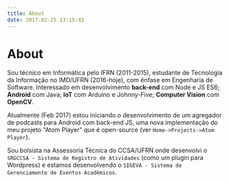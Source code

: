 ```yaml
---
title: About
date: 2017-02-25 13:15:42
---
```


# About

Sou técnico em Informática pelo IFRN (2011-2015), estudante de Tecnologia da Informação no IMD/UFRN (2016-hoje), com ênfase em Engenharia de Software. Interessado em desenvolvimento **back-end** com Node e JS ES6; **Android** com Java; **IoT** com Arduino e Johnny-Five; **Computer Vision** com **OpenCV**.

Atualmente (Feb 2017) estou iniciando o desenvolvimento de um agregador de podcasts para Android com back-end JS, uma nova implementação do meu projeto "Atom Player" que é open-source (ver `Home->Projects->Atom Player`).

Sou bolsista na Assessoria Técnica do CCSA/UFRN onde desenvolvi o `SRGCCSA - Sistema de Registro de Atividades` (como um plugin para Wordpress) e estamos desenvolvendo o `SIGEVA - Sistema de Gerenciamento de Eventos Acadêmicos`.
